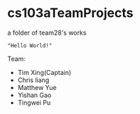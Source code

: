 # cs103aTeamProjects
a folder of team28's works

```
"Hello World!"
```

Team:
* Tim Xing(Captain)
* Chris liang
* Matthew Yue
* Yishan Gao
* Tingwei Pu